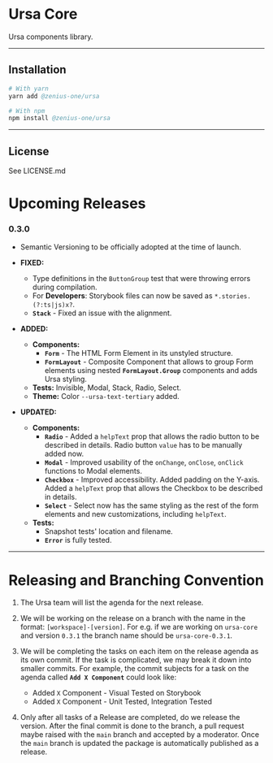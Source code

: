 # Ursa Core

Ursa components library.

---

## Installation

```s
# With yarn
yarn add @zenius-one/ursa

# With npm
npm install @zenius-one/ursa
```

---

## License

See LICENSE.md

# Upcoming Releases

### 0.3.0

- Semantic Versioning to be officially adopted at the time of launch.

- **FIXED:**

  - Type definitions in the `ButtonGroup` test that were throwing errors during
    compilation.
  - For **Developers**: Storybook files can now be saved as
    `*.stories.(?:ts|js)x?`.
  - **`Stack`** - Fixed an issue with the alignment.

- **ADDED:**

  - **Components:**
    - **`Form`** - The HTML Form Element in its unstyled structure.
    - **`FormLayout`** - Composite Component that allows to group Form elements
      using nested **`FormLayout.Group`** components and adds Ursa styling.
  - **Tests:** Invisible, Modal, Stack, Radio, Select.
  - **Theme:** Color `--ursa-text-tertiary` added.

- **UPDATED:**

  - **Components:**
    - **`Radio`** - Added a `helpText` prop that allows the radio button to be
      described in details. Radio button `value` has to be manually added now.
    - **`Modal`** - Improved usability of the `onChange`, `onClose`, `onClick`
      functions to Modal elements.
    - **`Checkbox`** - Improved accessibility. Added padding on the Y-axis.
      Added a `helpText` prop that allows the Checkbox to be described in
      details.
    - **`Select`** - Select now has the same styling as the rest of the form
      elements and new customizations, including `helpText`.
  - **Tests:**
    - Snapshot tests' location and filename.
    - **`Error`** is fully tested.

---

# Releasing and Branching Convention

1. The Ursa team will list the agenda for the next release.
2. We will be working on the release on a branch with the name in the format:
   `[workspace]-[version]`. For e.g. if we are working on `ursa-core` and
   version `0.3.1` the branch name should be `ursa-core-0.3.1`.
3. We will be completing the tasks on each item on the release agenda as its own
   commit. If the task is complicated, we may break it down into smaller
   commits. For example, the commit subjects for a task on the agenda called
   **`Add X Component`** could look like:

   - Added `X` Component - Visual Tested on Storybook
   - Added `X` Component - Unit Tested, Integration Tested

4. Only after all tasks of a Release are completed, do we release the version.
   After the final commit is done to the branch, a pull request maybe raised
   with the `main` branch and accepted by a moderator. Once the `main` branch is
   updated the package is automatically published as a release.
